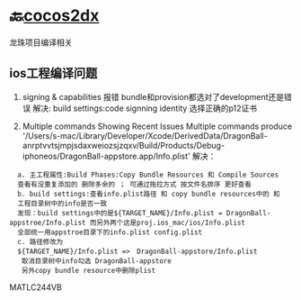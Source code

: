 # 🔙[cocos2dx](/docs/cocos2dx/)
龙珠项目编译相关


## ios工程编译问题
1. signing & capabilities 报错
bundle和provision都选对了development还是错误
解决: build settings:code signning identity 选择正确的p12证书


2. Multiple commands 
Showing Recent Issues
Multiple commands produce '/Users/s-mac/Library/Developer/Xcode/DerivedData/DragonBall-anrptvvtsjmpjsdaxweiozsjzqxv/Build/Products/Debug-iphoneos/DragonBall-appstore.app/Info.plist'
解决：
```
  a. 主工程属性:Build Phases:Copy Bundle Resources 和 Compile Sources
  查看有没重复添加的 删除多余的 ； 可通过拖拉方式 按文件名排序 更好查看
  b. build settings:查看info.plist路径 和 copy bundle resources中的 和 
  工程目录树中的info是否一致
  发现：build settings中的是${TARGET_NAME}/Info.plist = DragonBall-appstroe/Info.plist 而另外两个这是proj.ios_mac/ios/Info.plist
  全部统一用appstroe目录下的info.plist config.plist
  c. 路径修改为
  ${TARGET_NAME}/Info.plist =>　DragonBall-appstore/Info.plist
   取消目录树中info勾选 DragonBall-appstore 
   另外copy bundle resource中删除plist
```

MATLC244VB































